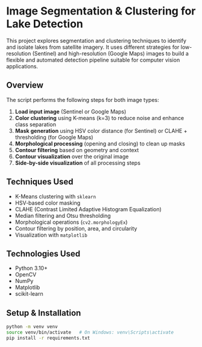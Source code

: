 # Image Segmentation & Clustering for Lake Detection

This project explores segmentation and clustering techniques to identify and isolate lakes from satellite imagery. It uses different strategies for low-resolution (Sentinel) and high-resolution (Google Maps) images to build a flexible and automated detection pipeline suitable for computer vision applications.

## Overview

The script performs the following steps for both image types:

1. **Load input image** (Sentinel or Google Maps)
2. **Color clustering** using K-means (k=3) to reduce noise and enhance class separation
3. **Mask generation** using HSV color distance (for Sentinel) or CLAHE + thresholding (for Google Maps)
4. **Morphological processing** (opening and closing) to clean up masks
5. **Contour filtering** based on geometry and context
6. **Contour visualization** over the original image
7. **Side-by-side visualization** of all processing steps

## Techniques Used

- K-Means clustering with `sklearn`
- HSV-based color masking
- CLAHE (Contrast Limited Adaptive Histogram Equalization)
- Median filtering and Otsu thresholding
- Morphological operations (`cv2.morphologyEx`)
- Contour filtering by position, area, and circularity
- Visualization with `matplotlib`

## Technologies Used

- Python 3.10+
- OpenCV
- NumPy
- Matplotlib
- scikit-learn

## Setup & Installation

```bash
python -m venv venv
source venv/bin/activate   # On Windows: venv\Scripts\activate
pip install -r requirements.txt
```